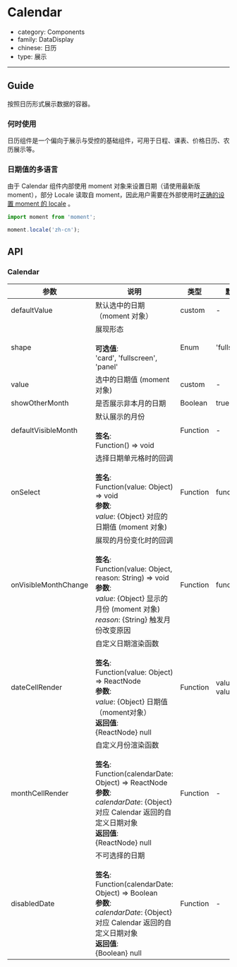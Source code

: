 # Calendar

-   category: Components
-   family: DataDisplay
-   chinese: 日历
-   type: 展示

---

## Guide

按照日历形式展示数据的容器。

### 何时使用

日历组件是一个偏向于展示与受控的基础组件，可用于日程、课表、价格日历、农历展示等。

### 日期值的多语言

由于 Calendar 组件内部使用 moment 对象来设置日期（请使用最新版 moment），部分 Locale 读取自 moment，因此用户需要在外部使用时[正确的设置 moment 的 locale](http://momentjs.cn/docs/#/i18n/changing-locale/) 。

```js
import moment from 'moment';

moment.locale('zh-cn');
```

## API

### Calendar

| 参数                   | 说明                                                                                                                                                                        | 类型       | 默认值                   |
| -------------------- | ------------------------------------------------------------------------------------------------------------------------------------------------------------------------- | -------- | --------------------- |
| defaultValue         | 默认选中的日期（moment 对象）                                                                                                                                                        | custom   | -                     |
| shape                | 展现形态<br><br>**可选值**:<br>'card', 'fullscreen', 'panel'                                                                                                                     | Enum     | 'fullscreen'          |
| value                | 选中的日期值 (moment 对象)                                                                                                                                                        | custom   | -                     |
| showOtherMonth       | 是否展示非本月的日期                                                                                                                                                                | Boolean  | true                  |
| defaultVisibleMonth  | 默认展示的月份<br><br>**签名**:<br>Function() => void                                                                                                                              | Function | -                     |
| onSelect             | 选择日期单元格时的回调<br><br>**签名**:<br>Function(value: Object) => void<br>**参数**:<br>_value_: {Object} 对应的日期值 (moment 对象)                                                          | Function | func.noop             |
| onVisibleMonthChange | 展现的月份变化时的回调<br><br>**签名**:<br>Function(value: Object, reason: String) => void<br>**参数**:<br>_value_: {Object} 显示的月份 (moment 对象)<br>_reason_: {String} 触发月份改变原因            | Function | func.noop             |
| dateCellRender       | 自定义日期渲染函数<br><br>**签名**:<br>Function(value: Object) => ReactNode<br>**参数**:<br>_value_: {Object} 日期值（moment对象）<br>**返回值**:<br>{ReactNode} null<br>                        | Function | value => value.date() |
| monthCellRender      | 自定义月份渲染函数<br><br>**签名**:<br>Function(calendarDate: Object) => ReactNode<br>**参数**:<br>_calendarDate_: {Object} 对应 Calendar 返回的自定义日期对象<br>**返回值**:<br>{ReactNode} null<br> | Function | -                     |
| disabledDate         | 不可选择的日期<br><br>**签名**:<br>Function(calendarDate: Object) => Boolean<br>**参数**:<br>_calendarDate_: {Object} 对应 Calendar 返回的自定义日期对象<br>**返回值**:<br>{Boolean} null<br>       | Function | -                     |
